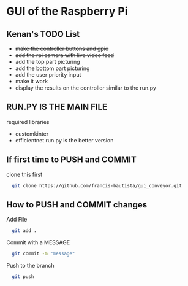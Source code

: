 # GUI of the Raspberry Pi
## Kenan's TODO List
- ~~make the controller buttons and gpio~~
- ~~add the rpi camera with live video feed~~
- add the top part picturing
- add the bottom part picturing
- add the user priority input
- make it work
- display the results on the controller similar to the run.py

## RUN.PY IS THE MAIN FILE
required libraries
- customkinter
- efficientnet
run.py is the better version
## If first time to PUSH and COMMIT
clone this first
```bash
  git clone https://github.com/francis-bautista/gui_conveyor.git
```
## How to PUSH and COMMIT changes 
Add File
```bash
  git add .
```
Commit with a MESSAGE
```bash
  git commit -m "message"
```
Push to the branch
```bash
  git push
```
